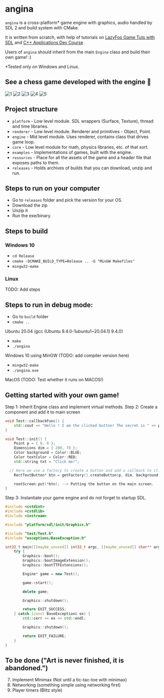 # angina

`angina` is a cross-platform* game engine with graphics, audio handled by SDL 2 and build system with CMake.

It is written from scratch, with help of tutorials on [LazyFoo Game Tuts with SDL](https://lazyfoo.net/tutorials/SDL/index.php) and [C++ Applications Dev Course](https://softuni.bg/trainings/3556/applications-development-with-c-plus-plus-october-2021)

Users of `angina` should inherit from the main `Engine` class and build their own game! :)

*Tested only on Windows and Linux.

## See a chess game developed with the engine :eyes:

![1](https://github.com/pancanin/angina/blob/main/screenshots/cpu_vs_cpu.gif?raw=true)
![2](https://github.com/pancanin/angina/blob/main/screenshots/move_log.PNG?raw=true)
![3](https://github.com/pancanin/angina/blob/main/screenshots/possible_move_highlighting.PNG?raw=true)
![4](https://github.com/pancanin/angina/blob/main/screenshots/save_game.png?raw=true)
![5](https://github.com/pancanin/angina/blob/main/screenshots/welcome.png?raw=true)

## Project structure

- `platform` - Low level module. SDL wrappers (Surface, Texture), thread and time libraries.
- `renderer` - Low level module. Renderer and primitives - Object, Point.
- `engine` - Mid level module. Uses renderer, contains class that drives game loop.
- `core` - Low level module for math, physics libraries, etc. of that sort.
- `examples` - Implementations of games, built with the engine.
- `resources` - Place for all the assets of the game and a header file that exposes paths to them.
- `releases` - Holds archives of builds that you can download, unzip and run.

## Steps to run on your computer

- Go to `releases` folder and pick the version for your OS.
- Download the zip
- Unzip it
- Run the exe/binary.

## Steps to build
### Windows 10
- `cd Release`
- `cmake -DCMAKE_BUILD_TYPE=Release .. -G "MinGW Makefiles"`
- `mingw32-make`

### Linux
TODO: Add steps

## Steps to run in debug mode:

- Go to `build` folder
- `cmake ..`

Ubuntu 20.04 (gcc (Ubuntu 9.4.0-1ubuntu1~20.04.1) 9.4.0)
- `make`
- `./angina`

Windows 10 using MinGW (TODO: add compiler version here)
- `mingw32-make`
- `./angina.exe`

MacOS (TODO: Test whether it runs on MACOS!)

## Getting started with your own game!

Step 1: Inherit Engine class and implement virtual methods.
Step 2: Create a component and add it to main screen

```cpp
void Test::callbackFunc() {
	std::cout << "Hello ! I am the clicked button! The secret is " << privateNumber << std::endl;
}

void Test::init() {
	Point p = { 0, 0 };
	Dimensions dim = { 200, 70 };
	Color background = Color::BLUE;
	Color textColor = Color::RED;
	std::string txt = "Click me!";

  // Here we use a factory to create a button and add a callback to it.
	RectTextButton* btn = getFactory().createButton(p, dim, background, textColor, txt, defaultFont, std::bind(&Test::callbackFunc, this));

	rootScreen.put(*btn); --> Putting the button on the main screen.
}
```

Step 3: Instantiate your game engine and do not forget to startup SDL.

```cpp
#include <cstdint>
#include <cstdlib>
#include <iostream>

#include "platform/sdl/init/Graphics.h"

#include "test/Test.h"
#include "exceptions/BaseException.h"

int32_t main([[maybe_unused]] int32_t argc, [[maybe_unused]] char** argv) {
	try {
		Graphics::boot();
		Graphics::bootImageExtension();
		Graphics::bootTTFExtensions();

		Engine* game = new Test();

		game->start();

		delete game;

		Graphics::shutdown();

		return EXIT_SUCCESS;
	} catch (const BaseException& ex) {
		std::cerr << ex << std::endl;

		Graphics::shutdown();

		return EXIT_FAILURE;
	}
}
```

## To be done ("Art is never finished, it is abandoned.")
7. Implement Minimax (Not until a tic-tac-toe with minimax)
8. Networking (something simple using networking first)
9. Player timers (Blitz style)